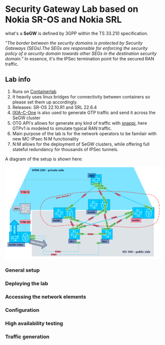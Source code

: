 # Security Gateway Lab based on Nokia SR-OS and Nokia SRL

what's a __SeGW__ is defined by 3GPP within the TS 33.210 specification. 

_"The border between the security domains is protected by Security Gateways (SEGs).The SEGs are responsible for enforcing the security policy of a security domain towards other SEGs in the destination security domain."_ In essence, it's the IPSec termination point for the secured RAN traffic. 

## Lab info 

1. Runs on [Containerlab](https://github.com/srl-labs/containerlab) 
2. It heavily uses linux bridges for connectivity between containers so please set them up accordingly.  
3. Releases: SR-OS 22.10.R1 and SRL 22.6.4  
4. [IXIA-C-One](https://github.com/orgs/open-traffic-generator/packages/container/package/ixia-c-one) is also used to generate GTP traffic and send it across the SeGW cluster 
5. OTG API's allows for generate any kind of traffic with [snappi](https://github.com/open-traffic-generator/snappi), here GTPv1 is modeled to simulate typical RAN traffic.
6. Main purpose of the lab is for the network operators to be familair with new MC-IPsec N:M functionality 
7. N:M allows for the deployment of SeGW clusters, while offering full stateful redundancy for thousands of IPSec tunnels. 

A diagram of the setup is shown here: 

![a diagram is provided for reference](./docs/n2m_lab1.png)




### General setup 

### Deploying the lab 

### Accessing the network elements 

### Configuration  

### High availability testing 

### Traffic generation 

